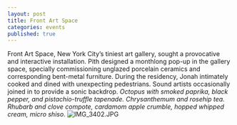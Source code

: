 ```yaml
---
layout: post
title: Front Art Space
categories: events
published: true
---
```


Front Art Space, New York City’s tiniest art gallery, sought a provocative and interactive installation. Pith designed a monthlong pop-up in the gallery space, specially commissioning unglazed porcelain ceramics and corresponding bent-metal furniture. During the residency, Jonah intimately cooked and dined with unexpecting pedestrians. Sound artists occasionally joined in to provide a sonic backdrop.
<em>Octopus with smoked paprika, black pepper, and pistachio-truffle tapenade. Chrysanthemum and rosehip tea. Rhubarb and clove compote, cardamom apple crumble, hopped whipped cream, micro shiso</em>.
![IMG_3402.JPG]({{site.baseurl}}/_posts/IMG_3402.JPG)

